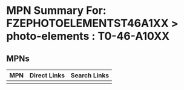



# MPN Summary For: FZEPHOTOELEMENTST46A1XX > photo-elements : T0-46-A10XX

## MPNs
  

|MPN|Direct Links|Search Links|
| :--- | :--- | :--- |
||||
